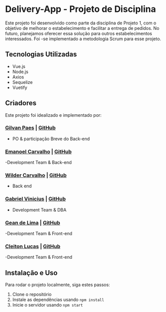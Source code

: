 # Delivery-App - Projeto de Disciplina

Este projeto foi desenvolvido como parte da disciplina de Projeto 1, com o objetivo de melhorar o estabelecimento e facilitar a entrega de pedidos. No futuro, planejamos oferecer essa solução para outros estabelecimentos interessados. Foi -se implementado a metodologia Scrum para esse projeto.

## Tecnologias Utilizadas

- Vue.js
- Node.js
- Axios
- Sequelize
- Vuetify

## Criadores

Este projeto foi idealizado e implementado por:

### [Gilvan Paes](https://www.linkedin.com/in/gilvan-p-920631141/) | [GitHub](https://github.com/Gvjunior)
- PO & participação Breve do Back-end

### [Emanoel Carvalho](https://www.linkedin.com/in/emanoelCarvalho/) | [GitHub](https://github.com/emanoelCarvalho/)
-Development Team & Back-end

### [Wilder Carvalho](https://www.linkedin.com/in/wilder-carvalho/) | [GitHub](http://github.com/wcarvalho98/)
- Back end

### [Gabriel Vinicius](link_para_o_linkedin) | [GitHub](link_para_o_github)
- Development Team & DBA

### [Gean de Lima](link_para_o_linkedin) | [GitHub](link_para_o_github)
-Development Team & Front-end

### [Cleiton Lucas](link_para_o_linkedin) | [GitHub](link_para_o_github)
-Development Team & Front-end

## Instalação e Uso

Para rodar o projeto localmente, siga estes passos:

1. Clone o repositório
2. Instale as dependências usando `npm install`
3. Inicie o servidor usando `npm start`
